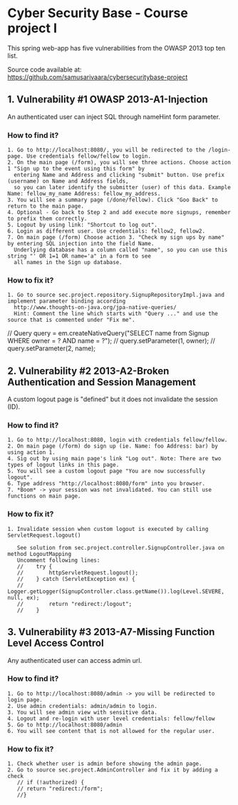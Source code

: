 # Cyber Security Base - Course project I
This spring web-app has five vulnerabilities from the OWASP 2013 top ten list.

Source code available at: https://github.com/samusarivaara/cybersecuritybase-project

## 1. Vulnerability #1 OWASP 2013-A1-Injection

An authenticated user can inject SQL through nameHint form parameter.

### How to find it?
	1. Go to http://localhost:8080/, you will be redirected to the /login-page. Use credentials fellow/fellow to login.
	2. On the main page (/form), you will see three actions. Choose action 1 "Sign up to the event using this form" by
      entering Name and Address and clicking "submit" button. Use prefix (username) on Name and Address fields,
	  so you can later identify the submitter (user) of this data. Example Name: fellow_my_name Address: fellow_my_address.
	3. You will see a summary page (/done/fellow). Click "Goo Back" to return to the main page.
	4. Optional - Go back to Step 2 and add execute more signups, remember to prefix them correctly.
	5. Logout by using link: "Shortcut to log out".
	6. Login as different user. Use credentials: fellow2, fellow2.
	7. On main page (/form) Choose action 3. "Check my sign ups by name" by entering SQL injection into the field Name.
      Underlying database has a column called "name", so you can use this string "' OR 1=1 OR name='a" in a form to see
	  all names in the Sign up database.

### How to fix it?
	1. Go to source sec.project.repository.SignupRepositoryImpl.java and implement parameter binding according
      http://www.thoughts-on-java.org/jpa-native-queries/
	  Hint: Comment the line which starts with "Query ..." and use the source that is commented under "Fix me".
   // Query query = em.createNativeQuery("SELECT name from Signup WHERE owner = ? AND name = ?");
   // query.setParameter(1, owner);
   // query.setParameter(2, name);

## 2. Vulnerability #2 2013-A2-Broken Authentication and Session Management

A custom logout page is "defined" but it does not invalidate the session (ID).

### How to find it?
	1. Go to http://localhost:8080, login with credentials fellow/fellow.
	2. On main page (/form) do sign up (ie. Name: foo Address: bar) by using action 1.
	4. Sig out by using main page's link "Log out". Note: There are two types of logout links in this page.
	5. You will see a custom logout page "You are now successfully logout".
	6. Type address "http://localhost:8080/form" into you browser.
	7. *Boom* -> your session was not invalidated. You can still use functions on main page.

### How to fix it?

    1. Invalidate session when custom logout is executed by calling ServletRequest.logout()

	   See solution from sec.project.controller.SignupController.java on method LogoutMapping
	   Uncomment following lines:
       //    try {
       //        httpServletRequest.logout();
       //    } catch (ServletException ex) {
       //        Logger.getLogger(SignupController.class.getName()).log(Level.SEVERE, null, ex);
       //        return "redirect:/logout";
       //    }

## 3. Vulnerability #3 2013-A7-Missing Function Level Access Control

Any authenticated user can access admin url.

### How to find it?
	1. Go to http://localhost:8080/admin -> you will be redirected to login page.
    2. Use admin credentials: admin/admin to login.
	3. You will see admin view with sensitive data.
	4. Logout and re-login with user level credentials: fellow/fellow
	5. Go to http://localhost:8080/admin
	6. You will see content that is not allowed for the regular user.

### How to fix it?
	1. Check whether user is admin before showing the admin page.
	2. Go to source sec.project.AdminController and fix it by adding a check
	   // if (!authorized) {
       // return "redirect:/form";
       //}
